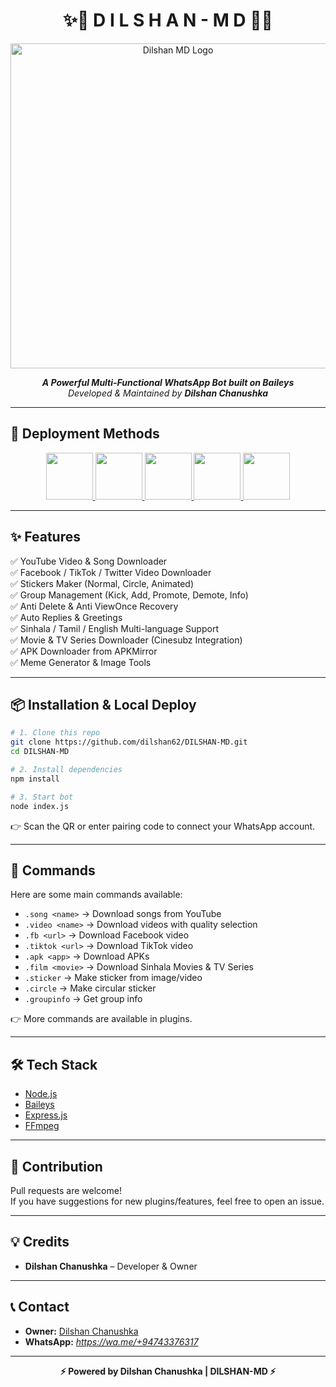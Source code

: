 <h1 align="center">✨💬 D I L S H A N - M D 💬✨</h1>

<p align="center">
  <img src="https://github.com/dilshan62/DILSHAN-MD/blob/main/images/bot_connected.png?raw=true" alt="Dilshan MD Logo" width="520"/>
</p>

<p align="center">
  <b><i>A Powerful Multi-Functional WhatsApp Bot built on Baileys</i></b><br>
  <i>Developed & Maintained by <b>Dilshan Chanushka</b></i>
</p>

---

## 🚀 Deployment Methods

<p align="center">
  <a href="https://repl.it/github/dilshan62/DILSHAN-MD">
    <img src="https://img.shields.io/badge/Replit-Deploy-orange?logo=replit&logoColor=white&style=for-the-badge" height="75"/>
  </a>
  <a href="https://github.com/dilshan62/DILSHAN-MD/actions">
    <img src="https://img.shields.io/badge/GitHub%20Actions-Auto%20Deploy-blue?logo=githubactions&logoColor=white&style=for-the-badge" height="75"/>
  </a>
  <a href="https://codespaces.new/dilshan62/DILSHAN-MD">
    <img src="https://img.shields.io/badge/Codespaces-Open%20In%20VS%20Code-2ea44f?logo=github&logoColor=white&style=for-the-badge" height="75"/>
  </a>
  <a href="https://railway.app/new/template?template=https://github.com/dilshan62/DILSHAN-MD">
    <img src="https://img.shields.io/badge/Railway-Deploy-purple?logo=railway&logoColor=white&style=for-the-badge" height="75"/>
  </a>
  <a href="#-installation--local-deploy">
    <img src="https://img.shields.io/badge/Local-Deploy-grey?logo=visualstudiocode&logoColor=white&style=for-the-badge" height="75"/>
  </a>
</p>

---

## ✨ Features

✅ YouTube Video & Song Downloader  
✅ Facebook / TikTok / Twitter Video Downloader  
✅ Stickers Maker (Normal, Circle, Animated)  
✅ Group Management (Kick, Add, Promote, Demote, Info)  
✅ Anti Delete & Anti ViewOnce Recovery  
✅ Auto Replies & Greetings  
✅ Sinhala / Tamil / English Multi-language Support  
✅ Movie & TV Series Downloader (Cinesubz Integration)  
✅ APK Downloader from APKMirror  
✅ Meme Generator & Image Tools  

---

## 📦 Installation & Local Deploy

```bash
# 1. Clone this repo
git clone https://github.com/dilshan62/DILSHAN-MD.git
cd DILSHAN-MD

# 2. Install dependencies
npm install

# 3. Start bot
node index.js
```

👉 Scan the QR or enter pairing code to connect your WhatsApp account.

---

## 📜 Commands

Here are some main commands available:

- `.song <name>` → Download songs from YouTube  
- `.video <name>` → Download videos with quality selection  
- `.fb <url>` → Download Facebook video  
- `.tiktok <url>` → Download TikTok video  
- `.apk <app>` → Download APKs  
- `.film <movie>` → Download Sinhala Movies & TV Series  
- `.sticker` → Make sticker from image/video  
- `.circle` → Make circular sticker  
- `.groupinfo` → Get group info  

👉 More commands are available in plugins.

---


## 🛠️ Tech Stack

- [Node.js](https://nodejs.org/)  
- [Baileys](https://github.com/WhiskeySockets/Baileys)  
- [Express.js](https://expressjs.com/)  
- [FFmpeg](https://ffmpeg.org/)  

---

## 🤝 Contribution

Pull requests are welcome!  
If you have suggestions for new plugins/features, feel free to open an issue.  

---

## 💡 Credits

- **Dilshan Chanushka** – Developer & Owner  

---

## 📞 Contact

- **Owner:** [Dilshan Chanushka](https://github.com/dilshan62)  
- **WhatsApp:** *https://wa.me/+94743376317*  

---

<p align="center">
  <b>⚡ Powered by Dilshan Chanushka | DILSHAN-MD ⚡</b>
</p>
